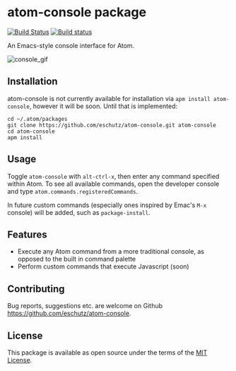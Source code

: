 # atom-console package
[![Build Status](https://travis-ci.org/eschutz/atom-console.svg?branch=master)](https://travis-ci.org/eschutz/atom-console)
[![Build status](https://ci.appveyor.com/api/projects/status/6ba8t60j9nvwkhxr/branch/master?svg=true)](https://ci.appveyor.com/project/eschutz/atom-console/branch/master)

An Emacs-style console interface for Atom.

![console_gif](https://cloud.githubusercontent.com/assets/17667220/19153791/74b184d0-8c1f-11e6-9829-8b654ceb99bc.gif)

## Installation
atom-console is not currently available for installation via `apm install atom-console`, however it will be soon.
Until that is implemented:

```
cd ~/.atom/packages
git clone https://github.com/eschutz/atom-console.git atom-console
cd atom-console
apm install
```

## Usage
Toggle `atom-console` with `alt-ctrl-x`, then enter any command specified within Atom. To see all available commands, open the developer console and type `atom.commands.registeredCommands`.

In future custom commands (especially ones inspired by Emac's `M-x` console) will be added, such as `package-install`.

## Features
* Execute any Atom command from a more traditional console, as opposed to the built in command palette
* Perform custom commands that execute Javascript (soon)

## Contributing
Bug reports, suggestions etc. are welcome on Github https://github.com/eschutz/atom-console.

## License
This package is available as open source under the terms of the [MIT License](https://opensource.org/licenses/MIT).
